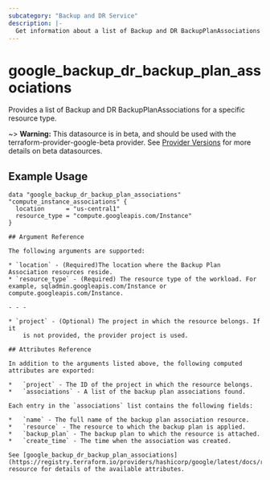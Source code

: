 ```yaml
---
subcategory: "Backup and DR Service"
description: |-
  Get information about a list of Backup and DR BackupPlanAssociations for a specific resource type .
---
```


# google_backup_dr_backup_plan_associations

Provides a list of Backup and DR BackupPlanAssociations for a specific resource type.

~> **Warning:** This datasource is in beta, and should be used with the terraform-provider-google-beta provider.
See [Provider Versions](https://terraform.io/docs/providers/google/guides/provider_versions.html) for more details on beta datasources.

## Example Usage

```hcl
data "google_backup_dr_backup_plan_associations" "compute_instance_associations" {
  location      = "us-central1"
  resource_type = "compute.googleapis.com/Instance"
}

## Argument Reference

The following arguments are supported:

* `location` - (Required)The location where the Backup Plan Association resources reside.
* `resource_type` - (Required) The resource type of the workload. For example, sqladmin.googleapis.com/Instance or compute.googleapis.com/Instance.

- - -

* `project` - (Optional) The project in which the resource belongs. If it
    is not provided, the provider project is used.

## Attributes Reference

In addition to the arguments listed above, the following computed attributes are exported:

*   `project` - The ID of the project in which the resource belongs.
*   `associations` - A list of the backup plan associations found.

Each entry in the `associations` list contains the following fields:

*   `name` - The full name of the backup plan association resource.
*   `resource` - The resource to which the backup plan is applied.
*   `backup_plan` - The backup plan to which the resource is attached.
*   `create_time` - The time when the association was created.

See [google_backup_dr_backup_plan_associations](https://registry.terraform.io/providers/hashicorp/google/latest/docs/resources/backup_dr_backup_plan_associations) resource for details of the available attributes.